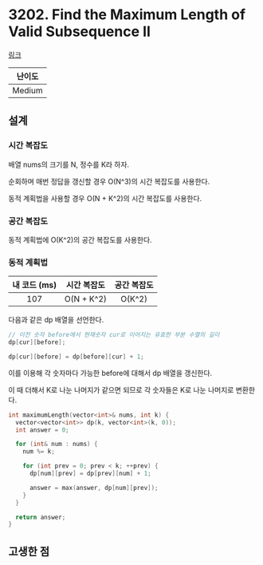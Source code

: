# 3202. Find the Maximum Length of Valid Subsequence II

[링크](https://leetcode.com/problems/find-the-maximum-length-of-valid-subsequence-ii/description/)

| 난이도 |
| :----: |
| Medium |

## 설계

### 시간 복잡도

배열 nums의 크기를 N, 정수를 K라 하자.

순회하며 매번 정답을 갱신할 경우 O(N^3)의 시간 복잡도를 사용한다.

동적 계획법을 사용할 경우 O(N + K^2)의 시간 복잡도를 사용한다.

### 공간 복잡도

동적 계획법에 O(K^2)의 공간 복잡도를 사용한다.

### 동적 계획법

| 내 코드 (ms) | 시간 복잡도 | 공간 복잡도 |
| :----------: | :---------: | :---------: |
|     107      | O(N + K^2)  |   O(K^2)    |

다음과 같은 dp 배열을 선언한다.

```cpp
// 이전 숫자 before에서 현재숫자 cur로 이어지는 유효한 부분 수열의 길이
dp[cur][before];

dp[cur][before] = dp[before][cur] + 1;
```

이를 이용해 각 숫자마다 가능한 before에 대해서 dp 배열을 갱신한다.

이 때 더해서 K로 나눈 나머지가 같으면 되므로 각 숫자들은 K로 나눈 나머지로 변환한다.

```cpp
int maximumLength(vector<int>& nums, int k) {
  vector<vector<int>> dp(k, vector<int>(k, 0));
  int answer = 0;

  for (int& num : nums) {
    num %= k;

    for (int prev = 0; prev < k; ++prev) {
      dp[num][prev] = dp[prev][num] + 1;

      answer = max(answer, dp[num][prev]);
    }
  }

  return answer;
}
```

## 고생한 점
